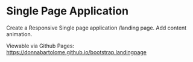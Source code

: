 # Single Page Application
Create a Responsive Single page application /landing page. Add content animation.

Viewable via Github Pages: https://donnabartolome.github.io/bootstrap.landingpage
